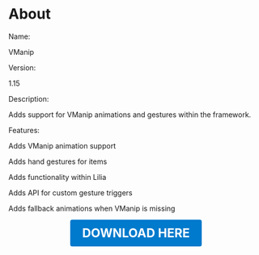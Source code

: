 # About

Name:

VManip

Version:

1.15

Description:

Adds support for VManip animations and gestures within the framework.

Features:

Adds VManip animation support

Adds hand gestures for items

Adds functionality within Lilia

Adds API for custom gesture triggers

Adds fallback animations when VManip is missing

<p align="center"><a href="https://github.com/LiliaFramework/Modules/raw/refs/heads/gh-pages/vmanip.zip" style="display:inline-block;padding:12px 24px;font-size:1.5rem;font-weight:bold;text-decoration:none;color:#fff;background-color:var(--md-primary-fg-color,#007acc);border-radius:4px;">DOWNLOAD HERE</a></p>